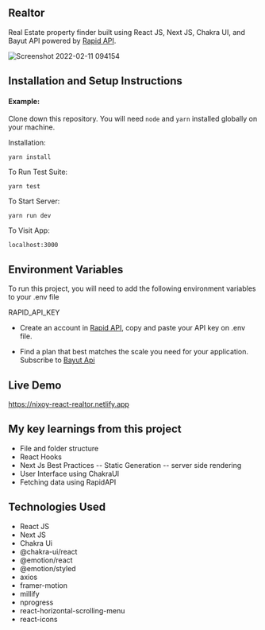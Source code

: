 ## Realtor

Real Estate property finder built using React JS, Next JS, Chakra UI, and Bayut API powered by [Rapid API](https://rapidapi.com).

![Screenshot 2022-02-11 094154](https://user-images.githubusercontent.com/34468449/153531906-b3a34ece-d00c-4eb0-88eb-7b313596112a.png)

## Installation and Setup Instructions

#### Example:

Clone down this repository. You will need `node` and `yarn` installed globally on your machine.

Installation:

`yarn install`

To Run Test Suite:

`yarn test`

To Start Server:

`yarn run dev`

To Visit App:

`localhost:3000`

## Environment Variables

To run this project, you will need to add the following environment variables to your .env file

RAPID_API_KEY

- Create an account in [Rapid API](https://rapidapi.com), copy and paste your API key on .env file.

- Find a plan that best matches the scale you need for your application. Subscribe to [Bayut Api](https://rapidapi.com/apidojo/api/bayut/)

## Live Demo

https://nixoy-react-realtor.netlify.app

## My key learnings from this project

- File and folder structure
- React Hooks
- Next Js Best Practices
  -- Static Generation
  -- server side rendering
- User Interface using ChakraUI
- Fetching data using RapidAPI

## Technologies Used

- React JS
- Next JS
- Chakra Ui
- @chakra-ui/react
- @emotion/react
- @emotion/styled
- axios
- framer-motion
- millify
- nprogress
- react-horizontal-scrolling-menu
- react-icons
